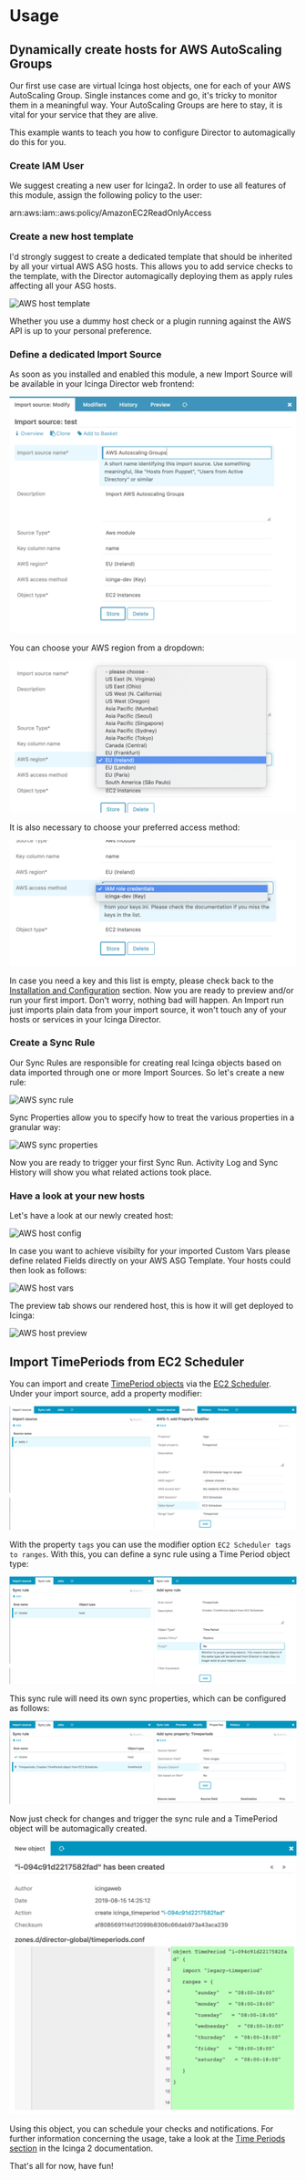 <a id="Usage"></a>Usage
=======================

Dynamically create hosts for AWS AutoScaling Groups
---------------------------------------------------

Our first use case are virtual Icinga host objects, one for each of your AWS
AutoScaling Group. Single instances come and go, it's tricky to monitor them
in a meaningful way. Your AutoScaling Groups are here to stay, it is vital for
your service that they are alive.

This example wants to teach you how to configure Director to automagically do
this for you.

### Create IAM User

We suggest creating a new user for Icinga2. In order to use all features of this
module, assign the following policy to the user:

arn:aws:iam::aws:policy/AmazonEC2ReadOnlyAccess

### Create a new host template

I'd strongly suggest to create a dedicated template that should be inherited
by all your virtual AWS ASG hosts. This allows you to add service checks to
the template, with the Director automagically deploying them as apply rules
affecting all your ASG hosts.

![AWS host template](img/01_aws_template.png)

Whether you use a dummy host check or a plugin running against the AWS API is
up to your personal preference.

### Define a dedicated Import Source

As soon as you installed and enabled this module, a new Import Source will be
available in your Icinga Director web frontend:

![AWS import source basics](img/02_aws_import_source_basics.png)

You can choose your AWS region from a dropdown:

![AWS import source region](img/03_aws_import_region.png)

It is also necessary to choose your preferred access method:

![AWS import source key](img/04_aws_import_source_key.png)

In case you need a key and this list is empty, please check back to the
[Installation and Configuration](02-Installation-and-Configuration.md)
section. Now you are ready to preview and/or run your first import. Don't
worry, nothing bad will happen. An Import run just imports plain data from
your import source, it won't touch any of your hosts or services in your
Icinga Director.

### Create a Sync Rule

Our Sync Rules are responsible for creating real Icinga objects based on
data imported through one or more Import Sources. So let's create a new
rule:

![AWS sync rule](img/05_aws_sync_rule.png)

Sync Properties allow you to specify how to treat the various properties
in a granular way:

![AWS sync properties](img/06_aws_sync_properties.png)

Now you are ready to trigger your first Sync Run. Activity Log and Sync History
will show you what related actions took place.

### Have a look at your new hosts

Let's have a look at our newly created host:

![AWS host config](img/07_aws_host_config.png)

In case you want to achieve visibilty for your imported Custom Vars please
define related Fields directly on your AWS ASG Template. Your hosts could
then look as follows:

![AWS host vars](img/08_aws_host_config_with_vars.png)

The preview tab shows our rendered host, this is how it will get deployed
to Icinga:

![AWS host preview](img/09_aws_host_preview.png)


Import TimePeriods from EC2 Scheduler
-------------------------------------

You can import and create 
[TimePeriod objects](https://icinga.com/docs/icinga2/latest/doc/09-object-types/#timeperiod) 
via the [EC2 Scheduler](https://github.com/amazon-archives/ec2-scheduler). 
Under your import source, add a property modifier:

![AWS timeperiod import](img/12_aws_timeperiod_modifier.png)

With the property `tags` you can use the modifier option `EC2 Scheduler tags to ranges`.
With this, you can define a sync rule using a Time Period object type:

![AWS timeperiod syncrule](img/14_aws_timeperiod_syncrule.png)

This sync rule will need its own sync properties, which can be configured as follows:

![AWS timeperiod_sync_properties](img/15_aws_timeperiod_syncproperties.png)

Now just check for changes and trigger the sync rule and a TimePeriod object will be 
automagically created.

![AWS timeperiod object](img/13_aws_timeperiod_object.png)

Using this object, you can schedule your checks and notifications.
For further information concerning the usage, take a look at the 
[Time Periods section](https://icinga.com/docs/icinga2/latest/doc/08-advanced-topics/#timeperiods) 
in the Icinga 2 documentation.

That's all for now, have fun!
